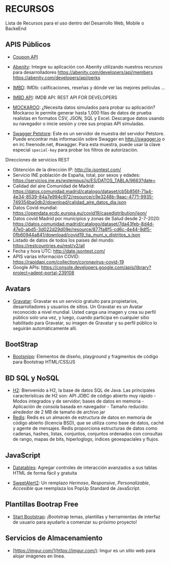 # RECURSOS
Lista de Recursos para el uso dentro del Desarrollo Web, Mobile o BackeEnd

## APIS Públicos
* [Coupon API](https://linkmydeals.com/api-documentation/?gclid=Cj0KCQiA0fr_BRDaARIsAABw4Eu_XKKXNLh1rI99YhAh96ncOqylVN6y3-h3z_jBIFioH4A_4tKmALMaAs4gEALw_wcB)
* [Abenity](https://abenity.com/developers/api): Integre su aplicación con Abenity utilizando nuestros recursos para desarrolladores
https://abenity.com/developers/api/members
https://abenity.com/developers/api/perks



* [IMBD](https://www.imdb.com/): IMDb: calificaciones, reseñas y dónde ver las mejores películas ...
* [IMBD API](https://rapidapi.com/blog/lp/imdb-api/?utm_source=google&utm_medium=cpc&utm_campaign=Alpha&utm_term=imdb%20api_e&gclid=Cj0KCQiA0MD_BRCTARIsADXoopYkz5EkRldpbC7MxUL0kdd9vLfx59FMGm_Io7lbwyVozQ58Ijjy2osaAuWMEALw_wcB): IMDB API: REST API FOR DEVELOPERS
* [MOCKAROO](https://www.mockaroo.com/): ¿Necesita datos simulados para probar su aplicación? Mockaroo le permite generar hasta 1,000 filas de datos de prueba realistas en formatos CSV, JSON, SQL y Excel. Descargue datos usando su navegador o inicie sesión y cree sus propias API simuladas.

* [Swagger Petstore](https://petstore.swagger.io/): Este es un servidor de muestra del servidor Petstore. Puede encontrar más información sobre Swagger en http://swagger.io o en irc.freenode.net, #swagger. Para esta muestra, puede usar la clave especial `special-key` para probar los filtros de autorización. 


Direcciones de servicios REST

* Obtención de la dirección IP: http://ip.jsontest.com/
* Servicio INE población de España, total, por sexos y edades: https://servicios.ine.es/wstempus/js/ES/DATOS_TABLA/9663?date=
* Calidad del aire Comunidad de Madrid:
https://datos.comunidad.madrid/catalogo/dataset/cb5b856f-71a4-4e34-8539-84a7e994c972/resource/c9e3248b-9aac-4771-9935-749354ba0db2/download/calidad_aire_datos_dia.json
* Datos Covid mundial:
https://opendata.ecdc.europa.eu/covid19/casedistribution/json/
* Datos covid Madrid por municipios y zonas de Salud desde 2-7-2020:
https://datos.comunidad.madrid/catalogo/dataset/7da43feb-8d4d-47e0-abd5-3d022d29d09e/resource/877fa8f5-cd6c-4e44-9df5-0fb60944a841/download/covid19_tia_muni_y_distritos_s.json
* Listado de datos de todos los paises del mundo:
https://restcountries.eu/rest/v2/all
* Fecha y hora UTC:
http://date.jsontest.com/
* APIS varias información COVID:
https://rapidapi.com/collection/coronavirus-covid-19
* Google APIs:
https://console.developers.google.com/apis/library?project=adept-portal-239108


## Avatars

* [Gravatar](https://es.gravatar.com/): Gravatar es un servicio gratuito para propietarios, desarrolladores y usuarios de sitios. Un Gravatar es un Avatar reconocido a nivel mundial. Usted carga una imagen y crea su perfil público solo una vez, y luego, cuando participa en cualquier sitio habilitado para Gravatar, su imagen de Gravatar y su perfil público lo seguirán automáticamente allí.


## BootStrap

* [Bootsnipp](https://bootsnipp.com/): Elementos de diseño, playground y fragmentos de código para Bootstrap HTML/CSS/JS 


## BD SQL y NoSQL

* [H2](https://www.h2database.com/html/main.html): Bienvenido a H2, la base de datos SQL de Java. Las principales características de H2 son: API JDBC de código abierto muy rápido - Modos integrados y de servidor; bases de datos en memoria -
Aplicación de consola basada en navegador - Tamaño reducido: alrededor de 2 MB de tamaño de archivo jar 
* [Redis](https://redis.io/): Redis es un almacén de estructura de datos en memoria de código abierto (licencia BSD), que se utiliza como base de datos, caché y agente de mensajes. Redis proporciona estructuras de datos como cadenas, hashes, listas, conjuntos, conjuntos ordenados con consultas de rango, mapas de bits, hiperloglogs, índices geoespaciales y flujos. 

## JavaScript

* [Datatables](https://datatables.net/): Agregar controles de interacción avanzados
a sus tablas HTML de forma fácil y gratuita 

* [SweetAlert2](https://sweetalert2.github.io/): Un remplazo *Hermoso*, *Responsive*, *Personalizable*, *Accesible* que reemplaza los PopUp Standard de JavaScript.

## Plantillas Bootrap Free

* [Start Bootstrap](https://startbootstrap.com/): ¡Bootstrap temas, plantillas y herramientas de interfaz de usuario para ayudarlo a comenzar su próximo proyecto!

## Servicios de Almacenamiento

* [https://imgur.com/](https://imgur.com/): Imgur es un sitio web para alojar imágenes en línea.
